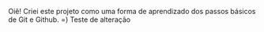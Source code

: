 Oiê! Criei este projeto como uma forma de aprendizado dos passos básicos de Git e Github. =)
Teste de alteração